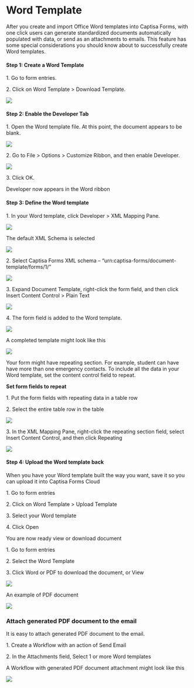 # Word Template

After you create and import Office Word templates into Captisa Forms, with one click users can generate standardized documents automatically populated with data, or send as an attachments to emails. This feature has some special considerations you should know about to successfully create Word templates.

#### Step 1: Create a Word Template

1\. Go to form entries.

2\. Click on Word Template > Download Template.

![](https://captisa.com/wp-content/uploads/2020/02/DownloadTemplate.png)

&#x20;

#### Step 2: Enable the Developer Tab

1\. Open the Word template file. At this point, the document appears to be blank.

![](https://captisa.com/wp-content/uploads/2020/02/EnableDeveloperTab.png)

2\. Go to File > Options > Customize Ribbon, and then enable Developer.

![](https://captisa.com/wp-content/uploads/2020/02/EnableDeveloperTab2.png)

3\. Click OK.

Developer now appears in the Word ribbon

&#x20;

#### Step 3: Define the Word template

1\. In your Word template, click Developer > XML Mapping Pane.

![](https://captisa.com/wp-content/uploads/2020/02/XmlMappingPane.png)

The default XML Schema is selected

![](https://captisa.com/wp-content/uploads/2020/02/DefaultSchema.png)

2\. Select Captisa Forms XML schema – “urn:captisa-forms/document-template/forms/1/”

![](https://captisa.com/wp-content/uploads/2020/02/CaptisaFormXmlSchema.png)

3\. Expand Document Template, right-click the form field, and then click Insert Content Control > Plain Text

![](https://captisa.com/wp-content/uploads/2020/02/InsertContentControl.png)

4\. The form field is added to the Word template.

![](https://captisa.com/wp-content/uploads/2020/02/FormFieldAdded-e1581193087557.png)

&#x20;

A completed template might look like this

![](https://captisa.com/wp-content/uploads/2020/02/CompletedTemplate.png)

&#x20;

Your form might have repeating section. For example, student can have have more than one emergency contacts. To include all the data in your Word template, set the content control field to repeat.

&#x20;

**Set form fields to repeat**

1\. Put the form fields with repeating data in a table row

2\. Select the entire table row in the table

![](https://captisa.com/wp-content/uploads/2020/02/RepeatingSection.png)

3\. In the XML Mapping Pane, right-click the repeating section field, select Insert Content Control, and then click Repeating

![](https://captisa.com/wp-content/uploads/2020/02/RepeatingSection2.png)

&#x20;

#### Step 4: Upload the Word template back

When you have your Word template built the way you want, save it so you can upload it into Captisa Forms Cloud

&#x20;

1\. Go to form entries

2\. Click on Word Template > Upload Template

3\. Select your Word template

4\. Click Open

&#x20;

You are now ready view or download document

1\. Go to form entries

2\. Select the Word Template

3\. Click Word or PDF to download the document, or View

![](https://captisa.com/wp-content/uploads/2020/02/DownloadDocument.png)

&#x20;

An example of PDF document

![](https://captisa.com/wp-content/uploads/2020/02/GeneratedWordDocument.png)

&#x20; &#x20;

### Attach generated PDF document to the email

It is easy to attach generated PDF document to the email.

&#x20;

1\. Create a Workflow with an action of Send Email

2\. In the Attachments field, Select 1 or more Word templates

A Workflow with generated PDF document attachment might look like this

![](https://captisa.com/wp-content/uploads/2020/02/AttachWordDocumentToEmail.png)
